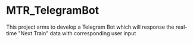 # MTR_TelegramBot
This project arms to develop a Telegram Bot which will response the real-time "Next Train" data with corresponding user input

